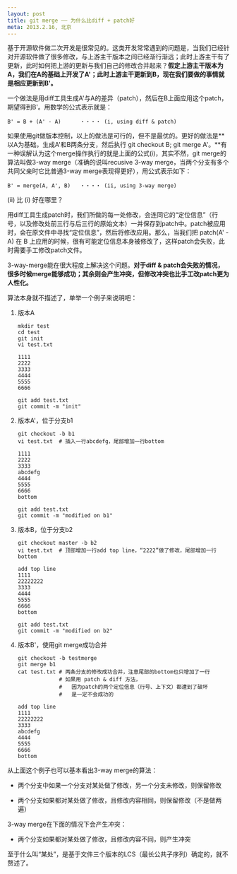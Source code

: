 ```yaml
---
layout: post
title: git merge ―― 为什么比diff + patch好
meta: 2013.2.16, 北京
---
```

基于开源软件做二次开发是很常见的。这类开发常常遇到的问题是，当我们已经针对开源软件做了很多修改，与上游主干版本之间已经渐行渐远；此时上游主干有了更新，此时如何把上游的更新与我们自己的修改合并起来？**假定上游主干版本为A，我们在A的基础上开发了A'；此时上游主干更新到B，现在我们要做的事情就是相应更新到B'。**

一个做法是用diff工具生成A'与A的差异（patch），然后在B上面应用这个patch，期望得到B'。用数学的公式表示就是：

`B' = B + (A' - A)      ・・・・ (i, using diff & patch)`

如果使用git做版本控制，以上的做法是可行的，但不是最优的。更好的做法是**以A为基础，生成A'和B两条分支，然后执行 git checkout B; git merge A'。**有一种误解认为这个merge操作执行的就是上面的公式(i)，其实不然，git merge的算法叫做3-way merge（准确的说叫recusive 3-way merge，当两个分支有多个共同父亲时它比普通3-way merge表现得更好），用公式表示如下：

`B' = merge(A, A', B)   ・・・・ (ii, using 3-way merge)`

(ii) 比 (i) 好在哪里？

用diff工具生成patch时，我们所做的每一处修改，会连同它的“定位信息”（行号，以及修改处前三行与后三行的原始文本）一并保存到patch中。patch被应用时，会在原文件中寻找“定位信息”，然后将修改应用。那么，当我们把 patch(A' - A) 在 B 上应用的时候，很有可能定位信息本身被修改了，这样patch会失败，此时需要手工修改patch文件。

3-way-merge能在很大程度上解决这个问题。**对于diff & patch会失败的情况，很多时候merge能够成功；其余则会产生冲突，但修改冲突也比手工改patch更为人性化。**

算法本身就不描述了，单举一个例子来说明吧：

1. 版本A

       mkdir test
       cd test
       git init 
       vi test.txt

       1111
       2222
       3333
       4444
       5555
       6666

       git add test.txt
       git commit -m "init"


2. 版本A'，位于分支b1

       git checkout -b b1
       vi test.txt  # 插入一行abcdefg，尾部增加一行bottom

       1111
       2222
       3333
       abcdefg
       4444
       5555
       6666
       bottom

       git add test.txt
       git commit -m "modified on b1"

3. 版本B，位于分支b2

       git checkout master -b b2
       vi test.txt  # 顶部增加一行add top line，“2222”做了修改，尾部增加一行bottom

       add top line
       1111
       22222222
       3333
       4444
       5555
       6666
       bottom

       git add test.txt
       git commit -m "modified on b2"

4. 版本B'，使用git merge成功合并

       git checkout -b testmerge
       git merge b1
       cat test.txt # 两条分支的修改成功合并，注意尾部的bottom也只增加了一行
                    # 如果用 patch & diff 方法，
                    #   因为patch的两个定位信息（行号、上下文）都遭到了破坏
                    #   是一定不会成功的

       add top line
       1111
       22222222
       3333
       abcdefg
       4444
       5555
       6666
       bottom

从上面这个例子也可以基本看出3-way merge的算法：

* 两个分支中如果一个分支对某处做了修改，另一个分支未修改，则保留修改 

* 两个分支如果都对某处做了修改，且修改内容相同，则保留修改（不是做两遍）

3-way merge在下面的情况下会产生冲突：

* 两个分支如果都对某处做了修改，且修改内容不同，则产生冲突

至于什么叫“某处”，是基于文件三个版本的LCS（最长公共子序列）确定的，就不赘述了。  
